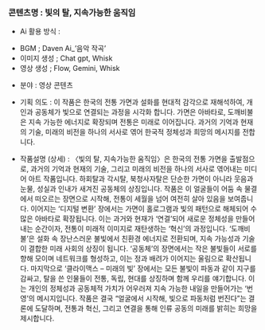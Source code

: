 ### 콘텐츠명 : 빛의 탈, 지속가능한 움직임

- Ai 활용 방식 : 
 * BGM ; Daven Ai_’음악 작곡’
 * 이미지 생성 ; Chat gpt, Whisk
 * 영상 생성 ; Flow, Gemini, Whisk

- 분야 : 영상 콘텐츠

- 기획 의도 :
이 작품은 한국의 전통 가면과 설화를 현대적 감각으로 재해석하여, 개인과 공동체가 빛으로 연결되는 과정을 시각화 합니다. 가면은 아바타로, 도깨비불은 지속 가능한 에너지로 확장되며 전통은 미래로 이어집니다. 과거의 기억과 현재의 기술, 미래의 비전을 하나의 서사로 엮어 한국적 정체성과 희망의 메시지를 전합니다.

- 작품설명 (상세) :
〈빛의 탈, 지속가능한 움직임〉은 한국의 전통 가면을 출발점으로, 과거의 기억과 현재의 기술, 그리고 미래의 비전을 하나의 서사로 엮어내는 미디어 아트 작품입니다. 하회탈과 각시탈, 북청사자탈은 단순한 가면이 아니라 웃음과 눈물, 성실과 인내가 새겨진 공동체의 상징입니다. 작품은 이 얼굴들이 어둠 속 물결에서 떠오르는 장면으로 시작해, 전통이 세월을 넘어 여전히 살아 있음을 보여줍니다. 이어지는 ‘디지털 변환’ 장에서는 가면이 홀로그램과 빛의 패턴으로 해체되어 수많은 아바타로 확장됩니다. 이는 과거와 현재가 ‘연결’되어 새로운 정체성을 만들어내는 순간이자, 전통이 미래적 이미지로 재탄생하는 ‘혁신’의 과정입니다. ‘도깨비불’은 설화 속 장난스러운 불빛에서 친환경 에너지로 전환되며, 지속 가능성과 기술이 결합한 미래 사회의 상징이 됩니다. ‘공동체’의 장면에서는 작은 불빛들이 서로를 향해 모이며 네트워크를 형성하고, 이는 정과 배려가 이어지는 울림으로 확산됩니다. 마지막으로 ‘클라이맥스 – 미래의 빛’ 장에서는 모든 불빛이 파동과 같이 지구를 감싸고, 탈을 쓴 인물들이 전통, 독립, 현대를 상징하며 함께 우리를 얘기합니다. 이는 개인의 정체성과 공동체적 가치가 어우러져 지속 가능한 내일을 만들어가는 ‘번영’의 메시지입니다. 작품은 결국 “얼굴에서 시작해, 빛으로 파동처럼 번진다”는 결론에 도달하며, 전통과 혁신, 그리고 연결을 통해 인류 공동의 미래를 밝히는 희망을 제시합니다.

